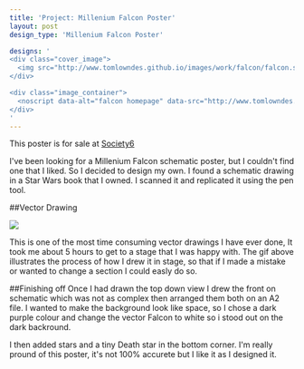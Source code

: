 ```yaml
---
title: 'Project: Millenium Falcon Poster'
layout: post
design_type: 'Millenium Falcon Poster'

designs: '
<div class="cover_image">
  <img src="http://www.tomlowndes.github.io/images/work/falcon/falcon.svg" alt="alt foundry logo"/>
</div>

<div class="image_container">
  <noscript data-alt="falcon homepage" data-src="http://www.tomlowndes.github.io/images/work/falcon/homepage.jpg" data-src-retina="http://tomlowndes.github.io/images/work/falcon/homepage@2x.jpg"><img src="http://www.tomlowndes.github.io/images/work/falcon/homepage.jpg" alt="falcon homepage"></noscript>
</div>
'
---
```

This poster is for sale at [Society6](http://society6.com/TomLowndes/Millennium-Falcon-Poster_Print)

I've been looking for a Millenium Falcon schematic poster, but I couldn't find one that I liked. So I decided to design my own. I found a schematic drawing in a Star Wars book that I owned. I scanned it and replicated it using the pen tool. 
<!--more-->

##Vector Drawing

<img src="http://www.tomlowndes.github.io/images/work/falcon/falcon.gif">

This is one of the most time consuming vector drawings I have ever done, It took me about 5 hours to get to a stage that I was happy with. The gif above illustrates the process of how I drew it in stage, so that if I made a mistake or wanted to change a section I could easly do so.

##Finishing off
Once I had drawn the top down view I drew the front on schematic which was not as complex then arranged them both on an A2 file. I wanted to make the background look like space, so I chose a dark purple colour and change the vector Falcon to white so i stood out on the dark backround. 

I then added stars and a tiny Death star in the bottom corner. I'm really pround of this poster, it's not 100% accurete but I like it as I designed it.

